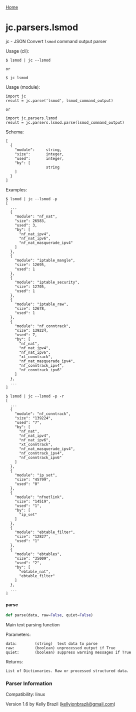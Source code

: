 [Home](https://kellyjonbrazil.github.io/jc/)
<a id="jc.parsers.lsmod"></a>

# jc.parsers.lsmod

jc - JSON Convert `lsmod` command output parser

Usage (cli):

    $ lsmod | jc --lsmod

    or

    $ jc lsmod

Usage (module):

    import jc
    result = jc.parse('lsmod', lsmod_command_output)

    or

    import jc.parsers.lsmod
    result = jc.parsers.lsmod.parse(lsmod_command_output)

Schema:

    [
      {
        "module":     string,
        "size":       integer,
        "used":       integer,
        "by": [
                      string
        ]
      }
    ]

Examples:

    $ lsmod | jc --lsmod -p
    [
      ...
      {
        "module": "nf_nat",
        "size": 26583,
        "used": 3,
        "by": [
          "nf_nat_ipv4",
          "nf_nat_ipv6",
          "nf_nat_masquerade_ipv4"
        ]
      },
      {
        "module": "iptable_mangle",
        "size": 12695,
        "used": 1
      },
      {
        "module": "iptable_security",
        "size": 12705,
        "used": 1
      },
      {
        "module": "iptable_raw",
        "size": 12678,
        "used": 1
      },
      {
        "module": "nf_conntrack",
        "size": 139224,
        "used": 7,
        "by": [
          "nf_nat",
          "nf_nat_ipv4",
          "nf_nat_ipv6",
          "xt_conntrack",
          "nf_nat_masquerade_ipv4",
          "nf_conntrack_ipv4",
          "nf_conntrack_ipv6"
        ]
      },
      ...
    ]

    $ lsmod | jc --lsmod -p -r
    [
      ...
      {
        "module": "nf_conntrack",
        "size": "139224",
        "used": "7",
        "by": [
          "nf_nat",
          "nf_nat_ipv4",
          "nf_nat_ipv6",
          "xt_conntrack",
          "nf_nat_masquerade_ipv4",
          "nf_conntrack_ipv4",
          "nf_conntrack_ipv6"
        ]
      },
      {
        "module": "ip_set",
        "size": "45799",
        "used": "0"
      },
      {
        "module": "nfnetlink",
        "size": "14519",
        "used": "1",
        "by": [
          "ip_set"
        ]
      },
      {
        "module": "ebtable_filter",
        "size": "12827",
        "used": "1"
      },
      {
        "module": "ebtables",
        "size": "35009",
        "used": "2",
        "by": [
          "ebtable_nat",
          "ebtable_filter"
        ]
      },
      ...
    ]

<a id="jc.parsers.lsmod.parse"></a>

#### parse

```python
def parse(data, raw=False, quiet=False)
```

Main text parsing function

Parameters:

    data:        (string)  text data to parse
    raw:         (boolean) unprocessed output if True
    quiet:       (boolean) suppress warning messages if True

Returns:

    List of Dictionaries. Raw or processed structured data.

### Parser Information
Compatibility:  linux

Version 1.6 by Kelly Brazil (kellyjonbrazil@gmail.com)
